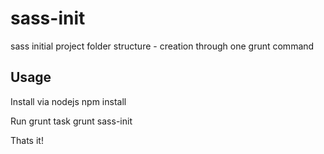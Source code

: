 sass-init
=========

sass initial project folder structure - creation through one grunt command

Usage
-----

Install via nodejs
	npm install

Run grunt task
grunt sass-init

Thats it!

